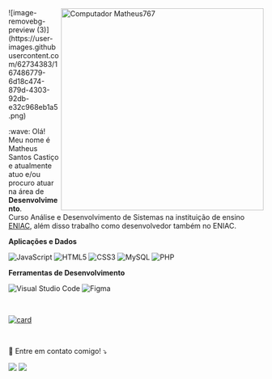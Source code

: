 <img src="https://user-images.githubusercontent.com/62734383/167486779-6d18c474-879d-4303-92db-e32c968eb1a5.png" min-width="400px" max-width="400px" width="400px" align="right" alt="Computador Matheus767">
![image-removebg-preview (3)](https://user-images.githubusercontent.com/62734383/167486779-6d18c474-879d-4303-92db-e32c968eb1a5.png)

<p align="left"> 
  :wave: Olá! Meu nome é Matheus Santos Castiço e atualmente atuo e/ou procuro atuar na área de<strong> Desenvolvimento</strong>.<br>
  Curso Análise e Desenvolvimento de Sistemas na instituição de ensino <a href="https://www.eniac.com.br/">ENIAC</a>, além disso trabalho como desenvolvedor também no ENIAC.
</p>

**Aplicações e Dados**

  ![JavaScript](https://img.shields.io/badge/javascript-%23323330.svg?style=for-the-badge&logo=javascript&logoColor=%23F7DF1E)
  ![HTML5](https://img.shields.io/badge/html5-%23E34F26.svg?style=for-the-badge&logo=html5&logoColor=white)
  ![CSS3](https://img.shields.io/badge/css3-%231572B6.svg?style=for-the-badge&logo=css3&logoColor=white)
  ![MySQL](https://img.shields.io/badge/mysql-%2300f.svg?style=for-the-badge&logo=mysql&logoColor=white)
  ![PHP](https://img.shields.io/badge/php-%23777BB4.svg?style=for-the-badge&logo=php&logoColor=white)

**Ferramentas de Desenvolvimento**

  ![Visual Studio Code](https://img.shields.io/badge/Visual%20Studio%20Code-0078d7.svg?style=for-the-badge&logo=visual-studio-code&logoColor=white)
  ![Figma](https://img.shields.io/badge/figma-%23F24E1E.svg?style=for-the-badge&logo=figma&logoColor=white)


<br/>

[![card](https://github-readme-stats.vercel.app/api?username=Matheus767&theme=highcontrast&show_icons=true)](https://github.com/Matheus767/)

<br/>

<p align="left">
  💌 Entre em contato comigo! ⤵️
</p>
<p align="left">
  <a href="mailto:mathsilvac@hotmail.com?Subject=Visitei%20seu%20perfil%20no%20GitHub%21" alt="Gmail">
  <img src="https://img.shields.io/badge/-Gmail-FF0000?style=flat-square&labelColor=FF0000&logo=gmail&logoColor=white&link=mathsilvac@hotmail.com" /></a>

  <a href="https://br.linkedin.com/in/matheussantoscastico" alt="Linkedin">
  <img src="https://img.shields.io/badge/-Linkedin-0e76a8?style=flat-square&logo=Linkedin&logoColor=white&link=https://br.linkedin.com/in/matheussantoscastico" /></a>


</p>  
